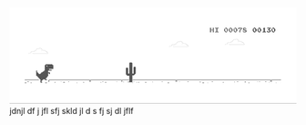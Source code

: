![image](https://github.com/sudimuk2017/qwaszx/blob/main/dino.gif)
jdnjl  df   j   jfl    sfj  skld  jl  d  s   fj   sj    dl  jflf

